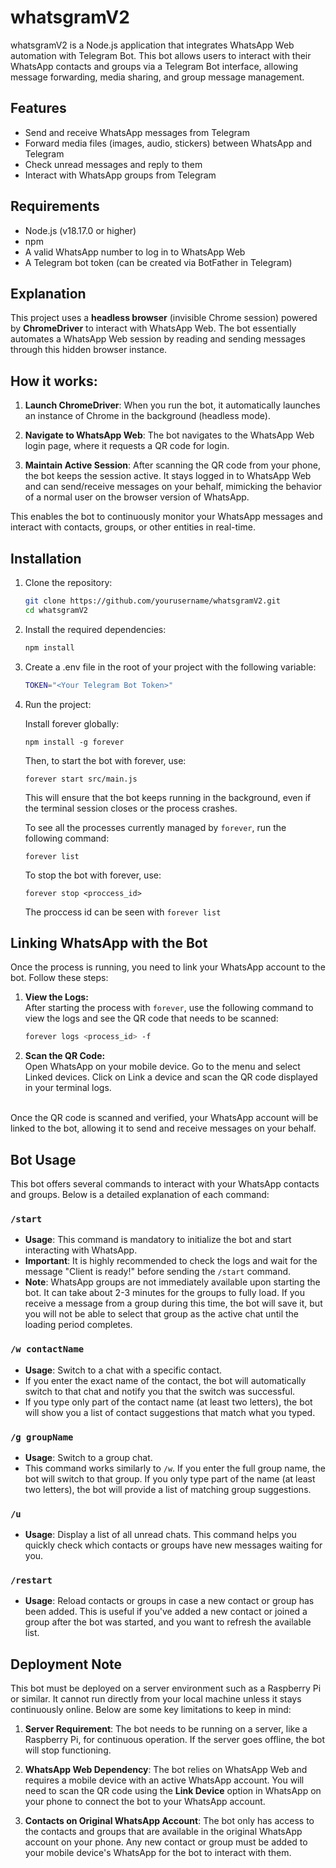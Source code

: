 # whatsgramV2

whatsgramV2 is a Node.js application that integrates WhatsApp Web automation with Telegram Bot. This bot allows users to interact with their WhatsApp contacts and groups via a Telegram Bot interface, allowing message forwarding, media sharing, and group message management.

## Features

- Send and receive WhatsApp messages from Telegram
- Forward media files (images, audio, stickers) between WhatsApp and Telegram
- Check unread messages and reply to them
- Interact with WhatsApp groups from Telegram

## Requirements

- Node.js (v18.17.0 or higher)
- npm
- A valid WhatsApp number to log in to WhatsApp Web
- A Telegram bot token (can be created via BotFather in Telegram)

## Explanation

This project uses a **headless browser** (invisible Chrome session) powered by **ChromeDriver** to interact with WhatsApp Web. The bot essentially automates a WhatsApp Web session by reading and sending messages through this hidden browser instance. 

## How it works:

1. **Launch ChromeDriver**: When you run the bot, it automatically launches an instance of Chrome in the background (headless mode). 
   
2. **Navigate to WhatsApp Web**: The bot navigates to the WhatsApp Web login page, where it requests a QR code for login.
   
3. **Maintain Active Session**: After scanning the QR code from your phone, the bot keeps the session active. It stays logged in to WhatsApp Web and can send/receive messages on your behalf, mimicking the behavior of a normal user on the browser version of WhatsApp.

This enables the bot to continuously monitor your WhatsApp messages and interact with contacts, groups, or other entities in real-time.


## Installation

1. Clone the repository:
	```bash
	git clone https://github.com/yourusername/whatsgramV2.git
	cd whatsgramV2
	```

2. Install the required dependencies:
	```bash
	npm install
	```

3. Create a .env file in the root of your project with the following variable:
	```bash
	TOKEN="<Your Telegram Bot Token>"
	```

4. Run the project:

	Install forever globally:
	```
	npm install -g forever
	```

	Then, to start the bot with forever, use:
	```
	forever start src/main.js
	```

	This will ensure that the bot keeps running in the background, even if the terminal session closes or the process crashes.

	To see all the processes currently managed by `forever`, run the following command:
	```
	forever list
	```

	To stop the bot with forever, use:
	```
	forever stop <proccess_id>
	```
	The proccess id can be seen with `forever list`

## Linking WhatsApp with the Bot

Once the process is running, you need to link your WhatsApp account to the bot. Follow these steps:

1. **View the Logs:**  
	After starting the process with `forever`, use the following command to view the logs and see the QR code that needs to be scanned:
	```bash
   	forever logs <process_id> -f
	```

2. **Scan the QR Code:**  
	Open WhatsApp on your mobile device.
	Go to the menu and select Linked devices.
	Click on Link a device and scan the QR code displayed in your terminal logs.

<br/>
Once the QR code is scanned and verified, your WhatsApp account will be linked to the bot, allowing it to send and receive messages on your behalf.

## Bot Usage

This bot offers several commands to interact with your WhatsApp contacts and groups. Below is a detailed explanation of each command:

### `/start`
- **Usage**: This command is mandatory to initialize the bot and start interacting with WhatsApp. 
- **Important**: It is highly recommended to check the logs and wait for the message "Client is ready!" before sending the `/start` command.
- **Note**: WhatsApp groups are not immediately available upon starting the bot. It can take about 2-3 minutes for the groups to fully load. If you receive a message from a group during this time, the bot will save it, but you will not be able to select that group as the active chat until the loading period completes.

### `/w contactName`
- **Usage**: Switch to a chat with a specific contact.
- If you enter the exact name of the contact, the bot will automatically switch to that chat and notify you that the switch was successful.
- If you type only part of the contact name (at least two letters), the bot will show you a list of contact suggestions that match what you typed.

### `/g groupName`
- **Usage**: Switch to a group chat.
- This command works similarly to `/w`. If you enter the full group name, the bot will switch to that group. If you only type part of the name (at least two letters), the bot will provide a list of matching group suggestions.

### `/u`
- **Usage**: Display a list of all unread chats. This command helps you quickly check which contacts or groups have new messages waiting for you.

### `/restart`
- **Usage**: Reload contacts or groups in case a new contact or group has been added. This is useful if you've added a new contact or joined a group after the bot was started, and you want to refresh the available list.

## Deployment Note

This bot must be deployed on a server environment such as a Raspberry Pi or similar. It cannot run directly from your local machine unless it stays continuously online. Below are some key limitations to keep in mind:

1. **Server Requirement**: The bot needs to be running on a server, like a Raspberry Pi, for continuous operation. If the server goes offline, the bot will stop functioning.

2. **WhatsApp Web Dependency**: The bot relies on WhatsApp Web and requires a mobile device with an active WhatsApp account. You will need to scan the QR code using the **Link Device** option in WhatsApp on your phone to connect the bot to your WhatsApp account.

3. **Contacts on Original WhatsApp Account**: The bot only has access to the contacts and groups that are available in the original WhatsApp account on your phone. Any new contact or group must be added to your mobile device's WhatsApp for the bot to interact with them.